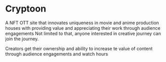 # Cryptoon

A NFT OTT site that innovates uniqueness in movie and anime production houses with providing value and appreciating their work through audience engagements Not limited to that, anyone interested in creative journey can join the journey.

Creators get their ownership and ability to increase te value of content through audience engagements and watch hours
